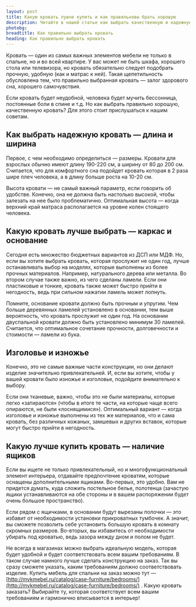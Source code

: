 ```yaml
---
layout: post
title: Какую кровать лушче купить и как правильновы брать хорошую
description: Читайте в нашей статье как выбрать качественную и надежную кровать. Только полезная и актуальная информация
photobg: 
breadtitle: Как правильно выбрать кровать
heading: Как правильно выбрать кровать
---
```


Кровать — один из самых важных элементов мебели не только в спальне, но и во всей квартире. У вас может не быть шкафа, хорошего стола или телевизора, но кровать обязательно следует подобрать прочную, удобную (как и матрас к ней). Такая щепетильность обусловлена тем, что правильно выбранная кровать — залог здорового сна, хорошего самочувствия.

Если кровать будет неудобной, человека будет мучить бессонница, постоянные боли в спине и т.д. Но как выбрать правильно хорошую, качественную кровать? Для этого стоит прислушаться к нашим советам.

## Как выбрать надежную кровать — длина и ширина

Первое, с чем необходимо определиться — размеры. Кровати для взрослых обычно имеют длину 190-220 см, а ширину от 80 до 200 см. Считается, что для комфортного сна подойдет кровать которая в 2 раза шире плеч человека, а в длину больше роста на 10-20 см.

Высота кровати — не самый важный параметр, если говорить об удобстве. Конечно, она не должна быть настолько высокой, чтобы залезать на нее было проблематично. Оптимальная высота — когда верхний край матраса располагается на уровне колен стоящего человека.

## Какую кровать лучше выбрать — каркас и основание

Сегодня есть множество бюджетных вариантов из ДСП или МДФ. Но, если вы хотите выбрать кровать, которая прослужит не один год, лучше останавливать выбор на моделях, которые выполнены из более прочных материалов. Например, натурального дерева или металла. Во втором случае также важно, из чего сделаны ламели. Если они пластиковые и тонкие, кровать также может быстро прийти в негодность, ведь при сильном нажатии ламель может лопнуть.

Помните, основание кровати должно быть прочным и упругим. Чем больше деревянных ламелей установлено в основании, тем выше вероятность, что кровать прослужит не один год. На основании двуспальной кровати должно быть установлено минимум 30 ламелей. Считается, что оптимальное сочетание прочности, долговечности и стоимости — ламели из бука.

## Изголовье и изножье

Конечно, это не самые важные части конструкции, но они делают изделие значительно привлекательней. И, если вы хотите, чтобы у вашей кровати было изножье и изголовье, подойдите внимательно к выбору.

Если они тканевые, важно, чтобы это не были материалы, которые легко «затираются» (чтобы в итоге те части, на которые чаще всего опираются, не были «лоснящимися»). Оптимальный вариант — когда изголовье и изножье выполнены из тех же материалов, что и сама кровать, без различных кожаных, замшевых и других вставок, которые могут быстро прийти в негодность.

## Какую лучше купить кровать — наличие ящиков

Если вы ищете не только привлекательный, но и многофункциональный элемент интерьера, отдавайте предпочтение кроватям, которые оснащены дополнительными ящиками. Во-первых, это удобно. Вам не придется думать, куда сложить постельное белье, полотенца (зачастую ящики устанавливаются на обе стороны и в вашем распоряжении будет очень большое пространство).

Если рядом с ящичками, в основании будут вырезаны полочки — это избавит от необходимости установки прикроватных тумбочек. А значит, вы сможете позволить себе установить большую кровать в комнату скромных размеров. Во-вторых, вы избавитесь от необходимости убирать под кроватью, ведь зазора между дном и полом не будет.

Не всегда в магазинах можно выбрать идеальную модель, которая будет удобной и будет соответствовать всем вашим требованиям. В таком случае намного лучше сделать конструкцию на заказ. Так вы сразу сможете указать, каким требованиям должно соответствовать изделие. Купить мебель для спальни на заказ можно тут — [http://mvkmebel.ru/catalog/case-furniture/bedrooms/](http://mvkmebel.ru/catalog/case-furniture/bedrooms/) . Какую кровать заказать? Выбирайте ту, которая соответствует всем вашим требованиям и гармонично вписывается в интерьер!
